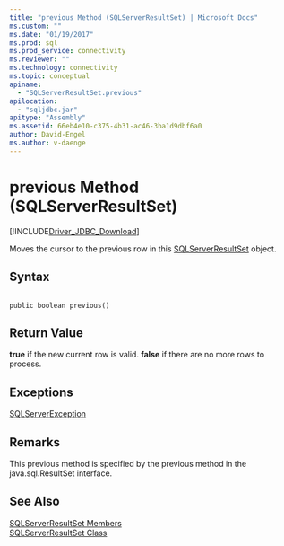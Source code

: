 ```yaml
---
title: "previous Method (SQLServerResultSet) | Microsoft Docs"
ms.custom: ""
ms.date: "01/19/2017"
ms.prod: sql
ms.prod_service: connectivity
ms.reviewer: ""
ms.technology: connectivity
ms.topic: conceptual
apiname: 
  - "SQLServerResultSet.previous"
apilocation: 
  - "sqljdbc.jar"
apitype: "Assembly"
ms.assetid: 66eb4e10-c375-4b31-ac46-3ba1d9dbf6a0
author: David-Engel
ms.author: v-daenge
---
```

# previous Method (SQLServerResultSet)
[!INCLUDE[Driver_JDBC_Download](../../../includes/driver_jdbc_download.md)]

  Moves the cursor to the previous row in this [SQLServerResultSet](../../../connect/jdbc/reference/sqlserverresultset-class.md) object.  
  
## Syntax  
  
```  
  
public boolean previous()  
```  
  
## Return Value  
 **true** if the new current row is valid. **false** if there are no more rows to process.  
  
## Exceptions  
 [SQLServerException](../../../connect/jdbc/reference/sqlserverexception-class.md)  
  
## Remarks  
 This previous method is specified by the previous method in the java.sql.ResultSet interface.  
  
## See Also  
 [SQLServerResultSet Members](../../../connect/jdbc/reference/sqlserverresultset-members.md)   
 [SQLServerResultSet Class](../../../connect/jdbc/reference/sqlserverresultset-class.md)  
  
  
